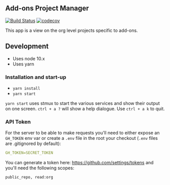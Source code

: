 ## Add-ons Project Manager

[![Build Status](https://travis-ci.org/mozilla/addons-pm.svg?branch=master)](https://travis-ci.org/mozilla/addons-pm) [![codecov](https://codecov.io/gh/mozilla/addons-pm/branch/master/graph/badge.svg)](https://codecov.io/gh/mozilla/addons-pm)

This app is a view on the org level projects specific to add-ons.

## Development

- Uses node 10.x
- Uses yarn

### Installation and start-up

- `yarn install`
- `yarn start`

`yarn start` uses stmux to start the various services and show their output on one screen. `ctrl + a ?` will show a help dialogue. Use `ctrl + a k` to quit.

### API Token

For the server to be able to make requests you'll need to either expose an `GH_TOKEN` env var or create a `.env` file in the root your checkout (`.env` files are .gitignored by default):

```yaml
GH_TOKEN=SECRET_TOKEN
```

You can generate a token here: https://github.com/settings/tokens and you'll need the following scopes:

```
public_repo, read:org
```
